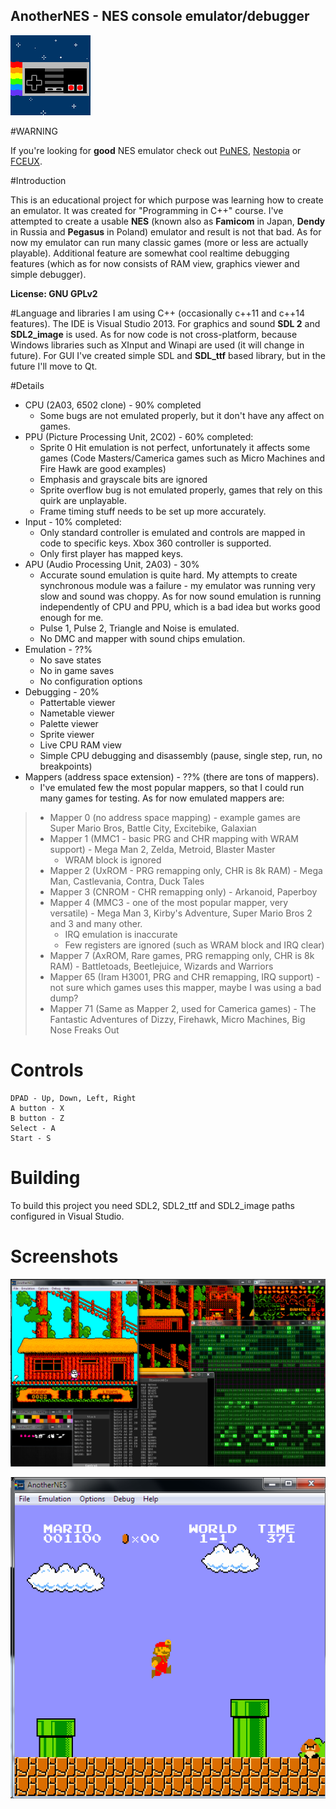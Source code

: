 ## AnotherNES - NES console  emulator/debugger

![logo](photos/logo.png)

#WARNING

If you're looking for **good** NES emulator check out [PuNES](http://forums.nesdev.com/viewtopic.php?t=6928), [Nestopia](http://nestopia.sourceforge.net/) or [FCEUX](http://www.fceux.com/web/home.html).  

#Introduction

This is an educational project for which purpose was learning how to create an emulator. It was created for "Programming in C++" course. I've attempted to create a usable **NES** (known also as **Famicom** in Japan, **Dendy** in Russia and **Pegasus** in Poland) emulator and result is not that bad. As for now my emulator can run many classic games (more or less are actually playable). Additional feature are somewhat cool realtime debugging features (which as for now consists of RAM view, graphics viewer and simple debugger). 

**License: GNU GPLv2**

#Language and libraries
I am using C++ (occasionally c++11 and c++14 features). The IDE is Visual Studio 2013. For graphics and sound **SDL 2** and **SDL2\_image** is used. As for now code is not cross-platform, because Windows libraries such as XInput and Winapi are used (it will change in future). For GUI I've created simple SDL and **SDL_ttf** based library, but in the future I'll move to Qt.  

#Details
- CPU (2A03, 6502 clone) - 90% completed 
	- Some bugs are not emulated properly, but it don't have any affect on games.
- PPU (Picture Processing Unit, 2C02) - 60% completed:
	- Sprite 0 Hit emulation is not perfect, unfortunately it affects some games (Code Masters/Camerica games such as Micro Machines and Fire Hawk are good examples)
	- Emphasis and grayscale bits are ignored
	- Sprite overflow bug is not emulated properly, games that rely on this quirk are unplayable.
	- Frame timing stuff needs to be set up more accurately.
- Input - 10% completed:
	- Only standard controller is emulated and controls are mapped in code to specific keys. Xbox 360 controller is supported.
	- Only first player has mapped keys.
- APU (Audio Processing Unit, 2A03) - 30%
	- Accurate sound emulation is quite hard. My attempts to create synchronous module was a failure - my emulator was running very slow and sound was choppy. As for now sound emulation is running independently of CPU and PPU, which is a bad idea but works good enough for me.
	- Pulse 1, Pulse 2, Triangle and Noise is emulated.
	- No DMC and mapper with sound chips emulation.
- Emulation - ??%
	- No save states
	- No in game saves
	- No configuration options
- Debugging - 20%
	- Pattertable viewer
	- Nametable viewer
	- Palette viewer
	- Sprite viewer
	- Live CPU RAM view
	- Simple CPU debugging and disassembly (pause, single step, run, no breakpoints)
- Mappers (address space extension) - ??% (there are tons of mappers).
	- I've emulated few the most popular mappers, so that I could run many games for testing. As for now emulated mappers are:  

>	- Mapper 0 (no address space mapping) - example games are Super Mario Bros, Battle City, Excitebike, Galaxian
>	- Mapper 1 (MMC1 - basic PRG and CHR mapping with WRAM support) - Mega Man 2, Zelda, Metroid, Blaster Master
>		- WRAM block is ignored
>	- Mapper 2 (UxROM - PRG remapping only, CHR is 8k RAM) - Mega Man, Castlevania, Contra, Duck Tales
>	- Mapper 3 (CNROM - CHR remapping only) - Arkanoid, Paperboy
>	- Mapper 4 (MMC3 - one of the most popular mapper, very versatile) - Mega Man 3, Kirby's Adventure, Super Mario Bros 2 and 3 and many other.
>		- IRQ emulation is inaccurate
>		- Few registers are ignored (such as WRAM block and IRQ clear)
>	- Mapper 7 (AxROM, Rare games, PRG remapping only, CHR is 8k RAM) - Battletoads, Beetlejuice, Wizards and Warriors
>	-  Mapper 65 (Iram H3001, PRG and CHR remapping, IRQ support) - not sure which games uses this mapper, maybe I was using a bad dump?
>	-  Mapper 71 (Same as Mapper 2, used for Camerica games) - The Fantastic Adventures of Dizzy, Firehawk, Micro Machines, Big Nose Freaks Out

# Controls
	
    DPAD - Up, Down, Left, Right
    A button - X
    B button - Z
    Select - A
    Start - S

# Building
To build this project you need SDL2, SDL2\_ttf and SDL2\_image paths configured in Visual Studio. 

# Screenshots  

[![debugger](photos/debugger.png)](photos/debugger.png)  

[![mario](photos/mario.png)](photos/mario.png)
